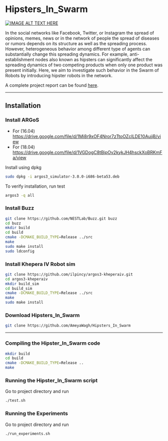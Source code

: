 # Hipsters_In_Swarm

[![IMAGE ALT TEXT HERE](assets/hipsters_in_swarm.gif)]()


In the social networks like Facebook, Twitter, or
Instagram the spread of opinions, memes, news or in the network
of people the spread of diseases or rumors depends on its structure
as well as the spreading process. However, heterogeneous
behavior among different type of agents can substantially change
this spreading dynamics. For example, anti-establishment nodes
also known as hipsters can significantly affect the spreading
dynamics of two competing products when only one product was
present initially. Here, we aim to investigate such behavior in the
Swarm of Robots by introducing hipster robots in the network.


A complete project report can be found [here](assets/Swarm_Intelligence_final_project_report.pdf).

---

## Installation

### Install ARGoS

- For (16.04) https://drive.google.com/file/d/1Mi8r9xOF4Nror7zTtoOZcILDE10AujjB/view 
- For (18.04) https://drive.google.com/file/d/1VGDogC8tBipOv2kykJH4hsckXoBRKmFa/view 

Install using dpkg
```bash
sudo dpkg -i argos3_simulator-3.0.0-i686-beta53.deb
```

To verify installation, run test
```bash
argos3 -q all
```

### Install Buzz
```bash
git clone https://github.com/NESTLab/Buzz.git buzz
cd buzz
mkdir build
cd build
cmake -DCMAKE_BUILD_TYPE=Release ../src
make
sudo make install
sudo ldconfig
```

### Install Khepera IV Robot sim
```bash
git clone https://github.com/ilpincy/argos3-kheperaiv.git
cd argos3-kheperaiv
mkdir build_sim
cd build_sim
cmake -DCMAKE_BUILD_TYPE=Release ../src
make
sudo make install
```

### Download Hipsters_In_Swarm
```bash
git clone https://github.com/AmeyaWagh/Hipsters_In_Swarm
```

---

### Compiling the Hipster_In_Swarm code
```bash
mkdir build
cd build
cmake -DCMAKE_BUILD_TYPE=Release ..
make
```

### Running the Hipster_In_Swarm script
Go to project directory and run
```bash
./test.sh
```

### Running the Experiments
Go to project directory and run
```bash
./run_experiments.sh
```

